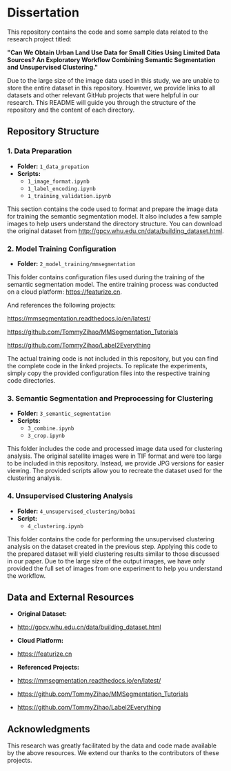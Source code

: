 # Dissertation 

This repository contains the code and some sample data related to the research project titled:

**"Can We Obtain Urban Land Use Data for Small Cities Using Limited Data Sources? An Exploratory Workflow Combining Semantic Segmentation and Unsupervised Clustering."**

Due to the large size of the image data used in this study, we are unable to store the entire dataset in this repository. However, we provide links to all datasets and other relevant GitHub projects that were helpful in our research. This README will guide you through the structure of the repository and the content of each directory.

## Repository Structure

### 1. Data Preparation

- **Folder:** `1_data_prepation`
- **Scripts:**
  - `1_image_format.ipynb`
  - `1_label_encoding.ipynb`
  - `1_training_validation.ipynb`

This section contains the code used to format and prepare the image data for training the semantic segmentation model. It also includes a few sample images to help users understand the directory structure. You can download the original dataset from http://gpcv.whu.edu.cn/data/building_dataset.html.

### 2. Model Training Configuration

- **Folder:** `2_model_training/mmsegmentation`

This folder contains configuration files used during the training of the semantic segmentation model. The entire training process was conducted on a cloud platform: https://featurize.cn. 

And references the following projects:

https://mmsegmentation.readthedocs.io/en/latest/

https://github.com/TommyZihao/MMSegmentation_Tutorials

https://github.com/TommyZihao/Label2Everything

The actual training code is not included in this repository, but you can find the complete code in the linked projects. To replicate the experiments, simply copy the provided configuration files into the respective training code directories.

### 3. Semantic Segmentation and Preprocessing for Clustering

- **Folder:** `3_semantic_segmentation`
- **Scripts:**
  - `3_combine.ipynb`
  - `3_crop.ipynb`

This folder includes the code and processed image data used for clustering analysis. The original satellite images were in TIF format and were too large to be included in this repository. Instead, we provide JPG versions for easier viewing. The provided scripts allow you to recreate the dataset used for the clustering analysis.

### 4. Unsupervised Clustering Analysis

- **Folder:** `4_unsupervised_clustering/bobai`
- **Script:**
  - `4_clustering.ipynb`

This folder contains the code for performing the unsupervised clustering analysis on the dataset created in the previous step. Applying this code to the prepared dataset will yield clustering results similar to those discussed in our paper. Due to the large size of the output images, we have only provided the full set of images from one experiment to help you understand the workflow.

## Data and External Resources

- **Original Dataset:**
- http://gpcv.whu.edu.cn/data/building_dataset.html

- **Cloud Platform:**
- https://featurize.cn

- **Referenced Projects:**
- https://mmsegmentation.readthedocs.io/en/latest/
- https://github.com/TommyZihao/MMSegmentation_Tutorials
- https://github.com/TommyZihao/Label2Everything

## Acknowledgments

This research was greatly facilitated by the data and code made available by the above resources. We extend our thanks to the contributors of these projects.
